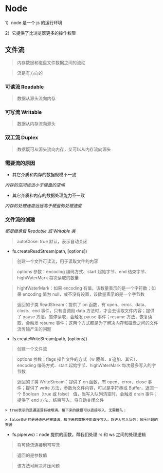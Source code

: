 # Node

1）node 是一个 js 的运行环境

2）它提供了比浏览器更多的操作权限

## 文件流

> 内存数据和磁盘文件数据之间的流动

> 流是有方向的

### 可读流 Readable

> 数据从源头流向内存

### 可写流 Writable

> 数据从内存流向源头

### 双工流 Duplex

> 数据既可从源头流向内存，又可以从内存流向源头

### 需要流的原因

- 其它介质和内存的数据规模不一致

_内存的空间远远小于硬盘的空间_

- 其它介质和内存的数据处理能力不一致

_内存的处理速度远远高于硬盘的处理速度_

### 文件流的创建

_都是继承自 Readable 或 Writable 类_

> autoClose: true 默认，表示自动关闭

- fs.createReadStream(path, [options])

> 创建一个文件可读流，用于读取文件的内容

> options 参数：encoding 编码方式、start 起始字节、end 结束字节、highWaterMark 每次读取的数量

> hightWaterMark：如果 encoding 有值，该数量表示的是一个字符数；如果 encoding 值为 null，或不没有设置，该数量表示的是一个字节数

> 返回的子类 ReadStream：提供了 on 函数，有 open、error、data、close、end 事件，只有当调用 data 方法时，才会去读取文件内容；提供了 pause 方法，暂停读取，会触发 pause 事件；resume 方法，恢复读取，会触发 resume 事件；这两个方式都是为了解决内存和磁盘之间的文件流传输产生的问题

- fs.createWriteStream(path, [options])

> 创建一个文件流

> options 参数：flags 操作文件的方式（w 覆盖、a 追加、其它）、encoding 编码方式、start 起始字节、highWaterMark 每次最多写入的字节数

> 返回的子类 WriteStream：提供了 on 函数，有 open、error、close 事件；提供了 write 方法，参数为文件内容，可以是字符串或 Buffer，返回一个 Boolean（true 或 false） 值，当写入队列清空时，会触发 drain 事件；提供了 end 方法，结束写入，将自动关闭文件

    > true表示的是通道没有被填满，接下来的数据可以直接写入，无需排队；

    > false表示的是通道已经被填满，接下来的数据不能直接写入，将进入写入队列；背压问题的来源

- fs.pipe(ws)：node 提供的函数，帮我们处理 rs 和 ws 之间的处理逻辑

> 将可读流连接到可写流

> 返回的是参数值

> 该方法可解决背压问题
